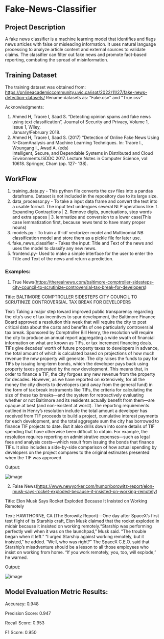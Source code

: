 # Fake-News-Classifier

## Project Description
A fake news classifier is a machine learning model that identifies and flags news articles with false or misleading information. It uses natural language processing to analyze article content and external sources to validate claims. The classifier can filter out fake news and promote fact-based reporting, combating the spread of misinformation.

## Training Dataset
The training dataset was obtained from: https://onlineacademiccommunity.uvic.ca/isot/2022/11/27/fake-news-detection-datasets/
Rename datasets as: "Fake.csv" and "True.csv" 

Acknowledgments: 
  1. Ahmed H, Traore I, Saad S. “Detecting opinion spams and fake news using text classification”, Journal of Security and Privacy, Volume 1, Issue 1, Wiley,           
  January/February 2018.
  2. Ahmed H, Traore I, Saad S. (2017) “Detection of Online Fake News Using N-GramAnalysis and Machine Learning Techniques. In: Traore I., Woungang I., Awad A. (eds)   
  Intelligent, Secure, and Dependable Systems in Distributed and Cloud Environments.ISDDC 2017. Lecture Notes in Computer Science, vol 10618. Springer, Cham (pp. 127- 
  138).
  
## WorkFlow
1. training_data.py - This python file converts the csv files into a pandas dataframe. Dataset is not included in the repository due to its large size.
2. data_processor.py - To take a input data frame and convert the text into a usable format. The input text undergoes several NLP operations like: 1. Expanding Contractions | 2. Remove digits, punctuations, stop words and extra spaces | 3. lemmatize and conversion to a lower case(This case lemmatization first, because news tend to have many proper nouns)
3. models.py - To train a tf-idf vectorizer model and Multinomial NB classification model and store them as a pickle file for later use.
4. fake_news_classifier - Takes the input: Title and Text of the news and uses the model to classify any new news. 
5. frontend.py- Used to make a simple interface for the user to enter the Title and Text of the news and return a prediction.

### Examples:
1) True News(https://therealnews.com/baltimore-comptroller-sidesteps-city-council-to-scrutinize-controversial-tax-break-for-developers)

Title: BALTIMORE COMPTROLLER SIDESTEPS CITY COUNCIL TO SCRUTINIZE CONTROVERSIAL TAX BREAK FOR DEVELOPERS

Text: Taking a major step toward improved public transparency regarding the city’s use of tax incentives to spur development, the Baltimore Finance Board approved a resolution this week that will require the city to post critical data about the costs and benefits of one particularly controversial tax break. Sponsored by Comptroller Bill Henry, the resolution will require the city to produce an annual report aggregating a wide swath of financial information on what are known as TIFs, or tax increment financing deals. TIFs give decades’ worth of future property taxes to developers in advance, the total amount of which is calculated based on projections of how much revenue the new property will generate. The city raises the funds to pay for TIFs by issuing long-term bonds, which the developer pays back using property taxes generated by the new development. This means that, in order to finance a TIF, the city forgoes any new revenue from the property for decades. However, as we have reported on extensively, for all the money the city diverts to developers (and away from the general fund) in the form of tax break instruments like TIFs, the criteria for calculating the size of these tax breaks—and the system for retroactively evaluating whether or not Baltimore and its residents actually benefit from them—are opaque at best (and non-existent at worst). The reporting requirements outlined in Henry’s resolution include the total amount a developer has received from TIF proceeds to build a project, cumulative interest payments for each development, and the total aggregate sum the city has borrowed to finance TIF projects to date. But it also drills down into some details of TIF spending that have otherwise been difficult to obtain. For example, the resolution requires reporting on administrative expenses—such as legal fees and analysis costs—which result from issuing the bonds that finance TIFs. It also includes a side-by-side comparison of how actual spending by developers on the project compares to the original estimates presented when the TIF was approved. 

Output: 

![image](https://user-images.githubusercontent.com/125646791/234464917-20d66165-159e-4723-baf3-30f6a4404452.png)

2) False News(https://www.newyorker.com/humor/borowitz-report/elon-musk-says-rocket-exploded-because-it-insisted-on-working-remotely)

Title: Elon Musk Says Rocket Exploded Because It Insisted on Working Remotely

Text: HAWTHORNE, CA (The Borowitz Report)—One day after SpaceX’s first test flight of its Starship craft, Elon Musk claimed that the rocket exploded in midair because it insisted on working remotely.“Starship was performing perfectly well when it was on the launchpad,” Musk said. “The trouble began when it left.” “I urged Starship against working remotely, but it insisted,” he added. “Well, who was right?” The SpaceX C.E.O. said that Starship’s misadventure should be a lesson to all those employees who insist on working from home. “If you work remotely, you, too, will explode,” he warned.

Output:

![image](https://user-images.githubusercontent.com/125646791/234465387-df0bfdba-1788-4174-be66-9c17cd00e89e.png)

## Model Evaluation Metric Results:
Accuracy: 0.948

Precision Score: 0.947

Recall Score: 0.953

F1 Score: 0.950



